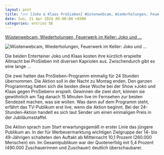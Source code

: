 ```yaml
---
layout: post
title: "🔥🔥 [Joko & Klaas ProSieben] Wüstenwebcam, Wiederholungen, Feuerwerk im Keller: Joko und ..."
date: Sun, 21 Apr 2024 09:00:00 +0200
categories: entries DE
---
```

[Wüstenwebcam, Wiederholungen, Feuerwerk im Keller: Joko und ...](https://www.spiegel.de/kultur/joko-und-klaas-uebernehmen-programmdirektion-von-prosieben-fuer-24-stunden-a-e4520bcf-3992-4a81-8b7c-f9c8e170d0c0)

![Wüstenwebcam, Wiederholungen, Feuerwerk im Keller: Joko und ...](https://cdn.prod.www.spiegel.de/images/5f744da9-a9ec-4229-9434-7613c00f942b_w1200_r1.778_fpx53.33_fpy49.98.jpg)

Die beiden Entertainer Joko und Klaas kosten ihre kürzlich erspielte Allmacht bei ProSieben mit diversen Kapriolen aus. Zwischendurch gibt es eine lange ...

Die zwei hatten das ProSieben-Programm einmalig für 24 Stunden übernommen. Die Aktion soll in der Nacht zu Montag enden. Den ganzen Programmtag hatten sich die beiden diese Woche bei der Show »Joko und Klaas gegen ProSieben« erspielt. Gewinnen die zwei dort, können sie gewöhnlich am Tag danach 15 Minuten live im Fernsehen zur besten Sendezeit machen, was sie wollen. Was dann auf dem Programm steht, erfährt das TV-Publikum erst live, wenn die Aktion beginnt. Bei der 24-Stunden-Aktion handelt es sich laut Sender um einen einmaligen Preis in der Jubiläumsstaffel.

Die Aktion sprach zum Start erwartungsgemäß in erster Linie das jüngere Publikum an. In der für Werbevermarktung wichtigen Zielgruppe der 14- bis 49-Jährigen schalteten den Auftakt ab Mitternacht 10,1 Prozent (260.000 Menschen) ein. Im Gesamtpublikum war der Quotenerfolg mit 5,4 Prozent (490.000 Zuschauerinnen und Zuschauer) deutlich überschaubarer.

